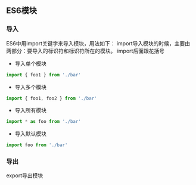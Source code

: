 ## ES6模块
### 导入
ES6中用import关键字来导入模块，用法如下：
import导入模块的时候，主要由两部分：要导入的标识符和标识符所在的模块。
import后面跟花括号
- 导入单个模块
```javascript
import { foo1 } from './bar'
```
- 导入多个模块
```javascript
import { foo1, foo2 } from './bar'
```
- 导入所有模块
```javascript
import * as foo from './bar'
```
- 导入默认模块
```javascript
import foo from './bar'
```
### 导出
export导出模块